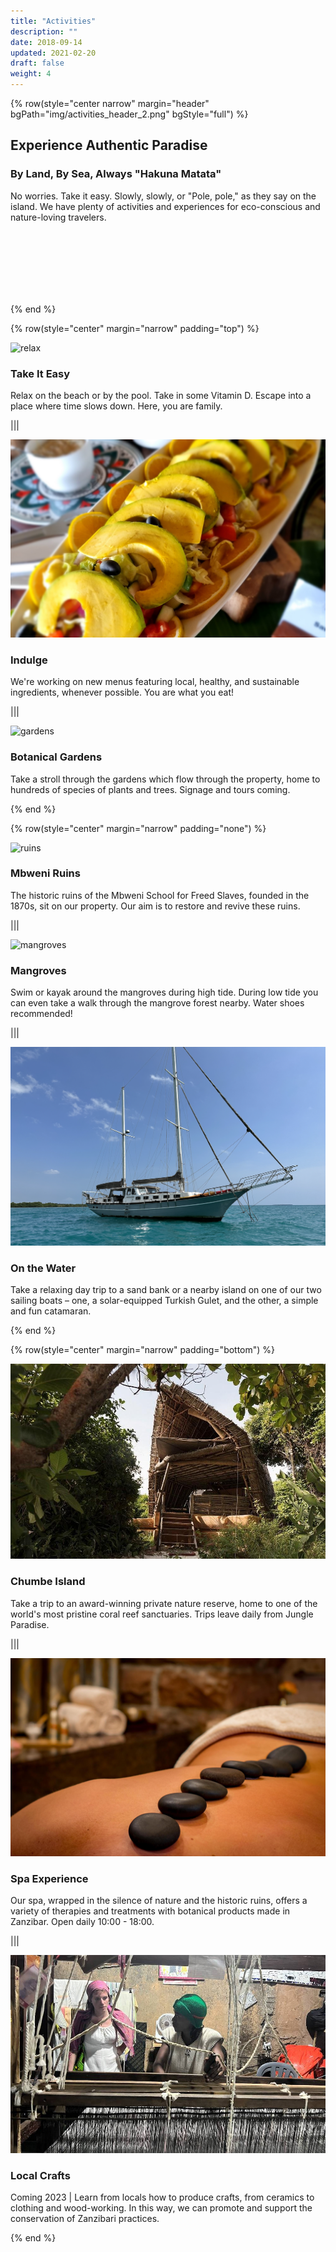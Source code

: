 ```yaml
---
title: "Activities"
description: ""
date: 2018-09-14
updated: 2021-02-20
draft: false
weight: 4
---
```


{% row(style="center narrow" margin="header" bgPath="img/activities_header_2.png" bgStyle="full") %} 

 ## Experience Authentic Paradise
 
 ### By Land, By Sea, Always "Hakuna Matata"

No worries. Take it easy. Slowly, slowly, or "Pole, pole," as they say on the island. We have plenty of activities and experiences for eco-conscious and nature-loving travelers.

<br>
<br>
<br>
<br>
<br>
<br>

{% end %}

{% row(style="center" margin="narrow" padding="top") %}

![relax](img/relax.png#mx-auto#large)

### Take It Easy

Relax on the beach or by the pool. Take in some Vitamin D. Escape into a place where time slows down. Here, you are family.

|||

![indulge](img/indulge.jpg#mx-auto#large)

### Indulge

We're working on new menus featuring local, healthy, and sustainable ingredients, whenever possible. You are what you eat!

|||

![gardens](img/gardens.png#mx-auto#large)

### Botanical Gardens

Take a stroll through the gardens which flow through the property, home to hundreds of species of plants and trees. Signage and tours coming.

{% end %}

{% row(style="center" margin="narrow" padding="none") %}

![ruins](img/ruins.png#mx-auto#large)

### Mbweni Ruins

The historic ruins of the Mbweni School for Freed Slaves, founded in the 1870s, sit on our property. Our aim is to restore and revive these ruins.

|||

![mangroves](img/mangroves.png#mx-auto#large)

### Mangroves

Swim or kayak around the mangroves during high tide. During low tide you can even take a walk through the mangrove forest nearby. Water shoes recommended!

|||

![boats](img/boats.png#mx-auto#large)

### On the Water

Take a relaxing day trip to a sand bank or a nearby island on one of our two sailing boats – one, a solar-equipped Turkish Gulet, and the other, a simple and fun catamaran.

{% end %}

{% row(style="center" margin="narrow" padding="bottom") %}

![chumbe](img/chumbe_island.jpeg#mx-auto#large)

### Chumbe Island

Take a trip to an award-winning private nature reserve, home to one of the world's most pristine coral reef sanctuaries. Trips leave daily from Jungle Paradise.

|||

![spa](img/spa.jpg#mx-auto#large)

### Spa Experience

Our spa, wrapped in the silence of nature and the historic ruins, offers a variety of therapies and treatments with botanical products made in Zanzibar. Open daily 10:00 - 18:00.

|||

![crafts](img/crafts.jpeg#mx-auto#large)

### Local Crafts

Coming 2023 | Learn from locals how to produce crafts, from ceramics to clothing and wood-working. In this way, we can promote and support the conservation of Zanzibari practices.

{% end %}